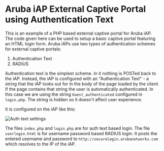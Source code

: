 # Aruba iAP External Captive Portal using Authentication Text

This is an example of a PHP based external captive portal for Aruba iAP. The code given here can be used to setup a basic captive portal featuring an HTML login form. Aruba iAPs use two types of authentication schemes for external captive portals:

1. Authentication Text
2. RADIUS

Authentication text is the simplest scheme. In it nothing is POSTed back to the iAP. Instead, the iAP is configured with an "Authentication Text" - a string that the iAP looks out for in the body of the page loaded by the client. If the page contains that string the user is automatically authenticated. In this case we are using the string `Guest_authenticated` configured in `login.php`. The string is hidden so it doesn't affect user experience.

It is configured on the iAP like this:

![Auth text settings](https://github.com/nasirhafeez/capport/blob/master/Aruba%20iAP/Auth%20Text%20Settings.png)

The files `index.php` and `login.php` are for auth text based login. The file `userlogin.html` is for username password based RADIUS login.
 It posts the entered username and password to `http://securelogin.arubanetworks.com` which resolves to the IP of the iAP.
